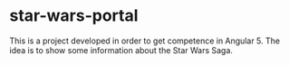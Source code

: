 # star-wars-portal
This is a project developed in order to get competence in Angular 5. The idea is to show some information about the Star Wars Saga.

